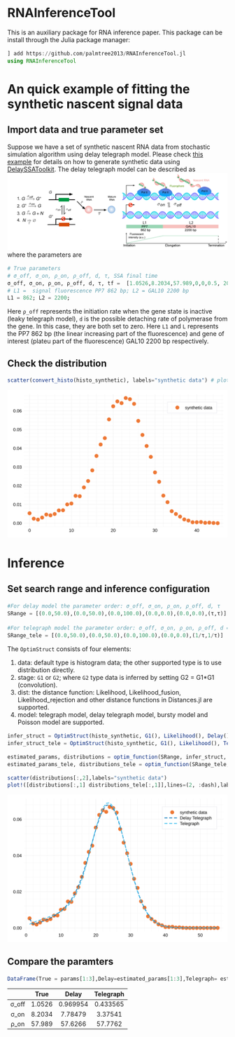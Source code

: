 # RNAInferenceTool

<!-- [![Dev](https://img.shields.io/badge/docs-dev-blue.svg)](https://palmtree2013.github.io/RNAInferenceTool.jl/dev) -->

<!-- [![Build Status](https://github.com/palmtree2013/RNAInferenceTool.jl/actions/workflows/CI.yml/badge.svg?branch=main)](https://github.com/palmtree2013/RNAInferenceTool.jl/actions/workflows/CI.yml?query=branch%3Amain) -->

This is an auxiliary package for RNA inference paper. This package can be install through the Julia package manager:

```julia
] add https://github.com/palmtree2013/RNAInferenceTool.jl
using RNAInferenceTool
```

# An quick example of fitting the synthetic nascent signal data

## Import data and true parameter set
Suppose we have a set of synthetic nascent RNA data from stochastic simulation algorithm using delay telegraph model. Please check [this example](https://github.com/palmtree2013/RNAInferenceTool.jl/blob/main/examples/synthetic_data.ipynb) for details on how to generate synthetic data using [DelaySSAToolkit](https://github.com/palmtree2013/DelaySSAToolkit.jl). The delay telegraph model can be described as 
![illustrate](examples/illustrate_delaytelegraph.png)
where the parameters are 
```julia
# True parameters 
# σ_off, σ_on, ρ_on, ρ_off, d, τ, SSA final time
σ_off, σ_on, ρ_on, ρ_off, d, τ, tf =  [1.0526,8.2034,57.989,0,0,0.5, 20.] 
# L1 =  signal fluorescence PP7 862 bp; L2 = GAL10 2200 bp 
L1 = 862; L2 = 2200; 
```
Here `ρ_off` represents the initiation rate when the gene state is inactive (leaky telegraph model), `d` is the possible detaching rate of polymerase from the gene. In this case, they are both set to zero.  Here `L1` and `L` represents the PP7 862 bp (the linear increasing part of the fluorescence) and gene of interest (plateu part of the fluorescence) GAL10 2200 bp respectively.

## Check the distribution

```julia
scatter(convert_histo(histo_synthetic), labels="synthetic data") # plot distribution
```

![synthetic data](examples/syntheticdata.svg)

# Inference

## Set search range and inference configuration

```julia
#For delay model the parameter order: σ_off, σ_on, ρ_on, ρ_off, d, τ
SRange = [(0.0,50.0),(0.0,50.0),(0.0,100.0),(0.0,0.0),(0.0,0.0),(τ,τ)]

#For telegraph model the parameter order: σ_off, σ_on, ρ_on, ρ_off, d = 1/τ 
SRange_tele = [(0.0,50.0),(0.0,50.0),(0.0,100.0),(0.0,0.0),(1/τ,1/τ)]
```

The `OptimStruct` consists of four elements:

1. data: default type is histogram data; the other supported type is to use distribution directly.
2. stage: `G1` or `G2`; where `G2` type data is inferred by setting G2 = G1*G1 (convolution).
3. dist: the distance function: Likelihood, Likelihood_fusion, Likelihood_rejection and other distance functions in Distances.jl are supported.
4. model: telegraph model, delay telegraph model, bursty model and Poisson model are supported.

```julia
infer_struct = OptimStruct(histo_synthetic, G1(), Likelihood(), Delay())
infer_struct_tele = OptimStruct(histo_synthetic, G1(), Likelihood(), Telegraph())
```

```julia
estimated_params, distributions = optim_function(SRange, infer_struct, MaxFuncEvals = 10000, L1 = L1, L2 = L2)
estimated_params_tele, distributions_tele = optim_function(SRange_tele, infer_struct_tele, MaxFuncEvals = 10000)
```

```julia
scatter(distributions[:,2],labels="synthetic data")
plot!([distributions[:,1] distributions_tele[:,1]],lines=(2, :dash),labels=["Delay Telegraph" "Telegraph"])
```

![delaytele](examples/delaytele.svg)

## Compare the paramters
```julia
DataFrame(True = params[1:3],Delay=estimated_params[1:3],Telegraph= estimated_params_tele[1:3])
```
|      |  True  |  Delay   | Telegraph |
| :--: | :----: | :------: | :-------: |
|  σ_off  | 1.0526 | 0.969954 | 0.433565  |
|  σ_on   | 8.2034 | 7.78479  |  3.37541  |
|  ρ_on   | 57.989 | 57.6266  |  57.7762  |